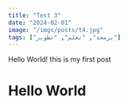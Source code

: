 ```yaml
---
title: "Test 3"
date: "2024-02-01"
image: "/imgs/posts/t4.jpg"
tags: ["برمجة", "تعلم", "تطوير"]
---
```


Hello World!
this is my first post

# Hello World
